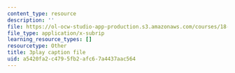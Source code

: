 ```yaml
---
content_type: resource
description: ''
file: https://ol-ocw-studio-app-production.s3.amazonaws.com/courses/18-065-matrix-methods-in-data-analysis-signal-processing-and-machine-learning-spring-2018/a5420fa2c4795fb2afc67a4437aac564_paxLhq30mBo.srt
file_type: application/x-subrip
learning_resource_types: []
resourcetype: Other
title: 3play caption file
uid: a5420fa2-c479-5fb2-afc6-7a4437aac564
---
```

